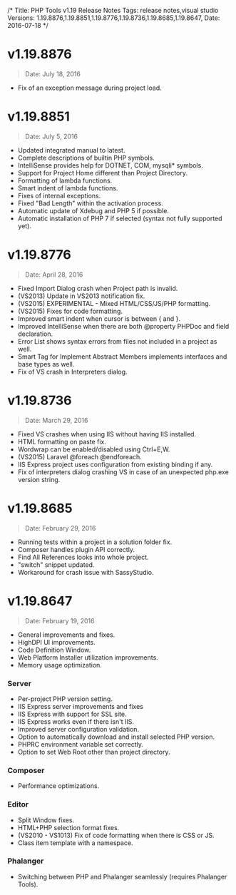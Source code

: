 /*
Title: PHP Tools v1.19 Release Notes
Tags: release notes,visual studio
Versions: 1.19.8876,1.19.8851,1.19.8776,1.19.8736,1.19.8685,1.19.8647,
Date: 2016-07-18
*/

# v1.19.8876
> Date: July 18, 2016

- Fix of an exception message during project load.

# v1.19.8851
> Date: July 5, 2016

- Updated integrated manual to latest.
- Complete descriptions of builtin PHP symbols.
- IntelliSense provides help for DOTNET, COM, mysqli* symbols.
- Support for Project Home different than Project Directory.
- Formatting of lambda functions.
- Smart indent of lambda functions.
- Fixes of internal exceptions.
- Fixed "Bad Length" within the activation process.
- Automatic update of Xdebug and PHP 5 if possible.
- Automatic installation of PHP 7 if selected (syntax not fully supported yet).

# v1.19.8776
> Date: April 28, 2016

- Fixed Import Dialog crash when Project path is invalid.
- (VS2013) Update in VS2013 notification fix.
- (VS2015) EXPERIMENTAL - Mixed HTML/CSS/JS/PHP formatting.
- (VS2015) Fixes for code formatting.
- Improved smart indent when cursor is between { and }.
- Improved IntelliSense when there are both @property PHPDoc and field declaration.
- Error List shows syntax errors from files not included in a project as well.
- Smart Tag for Implement Abstract Members implements interfaces and base types as well.
- Fix of VS crash in Interpreters dialog.

# v1.19.8736
> Date: March 29, 2016

- Fixed VS crashes when using IIS without having IIS installed.
- HTML formatting on paste fix.
- Wordwrap can be enabled/disabled using Ctrl+E,W.
- (VS2015) Laravel @foreach @endforeach.
- IIS Express project uses configuration from existing binding if any.
- Fix of interpreters dialog crashing VS in case of an unexpected php.exe version string.

# v1.19.8685
> Date: February 29, 2016

- Running tests within a project in a solution folder fix.
- Composer handles plugin API correctly.
- Find All References looks into whole project.
- "switch" snippet updated.
- Workaround for crash issue with SassyStudio.

# v1.19.8647
> Date: February 19, 2016

- General improvements and fixes.
- HighDPI UI improvements.
- Code Definition Window.
- Web Platform Installer utilization improvements.
- Memory usage optimization.

### Server

- Per-project PHP version setting.
- IIS Express server improvements and fixes
- IIS Express with support for SSL site.
- IIS Express works even if there isn't IIS.
- Improved server configuration validation.
- Option to automatically download and install selected PHP version.
- PHPRC environment variable set correctly.
- Option to set Web Root other than project directory.

### Composer

- Performance optimizations.

### Editor

- Split Window fixes.
- HTML+PHP selection format fixes.
- (VS2010 - VS1013) Fix of code formatting when there is CSS or JS.
- Class item template with a namespace.

### Phalanger

- Switching between PHP and Phalanger seamlessly (requires Phalanger Tools).

